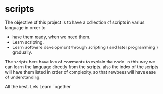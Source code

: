 # scripts
The objective of this project is to have a collection of scripts in varius language in order to 
- have them ready, when we need them.
- Learn scripting.
- Learn software development through scripting ( and later programming ) gradually.

The scripts here have lots of comments to explain the code. In this way we can learn the language directly from the scripts.
also the index of the scripts will have them listed in order of complexity, so that newbees will have ease of understanding.

All the best.
Lets Learn Together 
